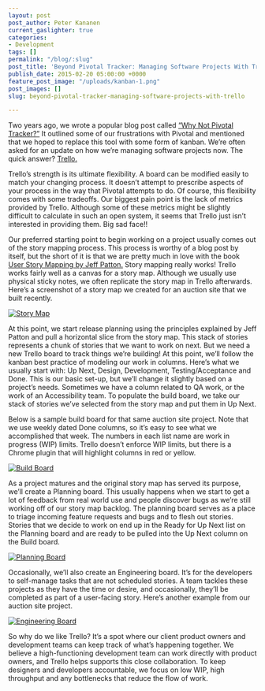 ```yaml
---
layout: post
post_author: Peter Kananen
current_gaslighter: true
categories:
- Development
tags: []
permalink: "/blog/:slug"
post_title: 'Beyond Pivotal Tracker: Managing Software Projects With Trello'
publish_date: 2015-02-20 05:00:00 +0000
feature_post_image: "/uploads/kanban-1.png"
post_images: []
slug: beyond-pivotal-tracker-managing-software-projects-with-trello

---
```

Two years ago, we wrote a popular blog post called [“Why Not Pivotal Tracker?”](https://teamgaslight.com/blog/why-not-pivotal-tracker) It outlined some of our frustrations with Pivotal and mentioned that we hoped to replace this tool with some form of kanban. We’re often asked for an update on how we’re managing software projects now. The quick answer? [Trello.](http://trello.com)

Trello’s strength is its ultimate flexibility. A board can be modified easily to match your changing process. It doesn’t attempt to prescribe aspects of your process in the way that Pivotal attempts to do. Of course, this flexibility comes with some tradeoffs. Our biggest pain point is the lack of metrics provided by Trello. Although some of these metrics might be slightly difficult to calculate in such an open system, it seems that Trello just isn’t interested in providing them. Big sad face!!

Our preferred starting point to begin working on a project usually comes out of the story mapping process. This process is worthy of a blog post by itself, but the short of it is that we are pretty much in love with the book [User Story Mapping by Jeff Patton.](http://shop.oreilly.com/product/0636920033851.do) Story mapping really works! Trello works fairly well as a canvas for a story map. Although we usually use physical sticky notes, we often replicate the story map in Trello afterwards. Here’s a screenshot of a story map we created for an auction site that we built recently.

[![Story Map](https://gaslight-blog.s3.amazonaws.com/beyond-pivotal-tracker-managing-software-projects-with-trello/story_map.jpg)](https://gaslight-blog.s3.amazonaws.com/beyond-pivotal-tracker-managing-software-projects-with-trello/story_map.jpg)

At this point, we start release planning using the principles explained by Jeff Patton and pull a horizontal slice from the story map. This stack of stories represents a chunk of stories that we want to work on next. But we need a new Trello board to track things we’re building! At this point, we’ll follow the kanban best practice of modeling our work in columns. Here’s what we usually start with: Up Next, Design, Development, Testing/Acceptance and Done. This is our basic set-up, but we’ll change it slightly based on a project’s needs. Sometimes we have a column related to QA work, or the work of an Accessibility team. To populate the build board, we take our stack of stories we’ve selected from the story map and put them in Up Next.
 
Below is a sample build board for that same auction site project. Note that we use weekly dated Done columns, so it’s easy to see what we accomplished that week. The numbers in each list name are work in progress (WIP) limits. Trello doesn’t enforce WIP limits, but there is a Chrome plugin that will highlight columns in red or yellow.

[![Build Board](https://gaslight-blog.s3.amazonaws.com/beyond-pivotal-tracker-managing-software-projects-with-trello/build_board.jpg)](https://gaslight-blog.s3.amazonaws.com/beyond-pivotal-tracker-managing-software-projects-with-trello/build_board.jpg)

As a project matures and the original story map has served its purpose, we’ll create a Planning board. This usually happens when we start to get a lot of feedback from real world use and people discover bugs as we’re still working off of our story map backlog. The planning board serves as a place to triage incoming feature requests and bugs and to flesh out stories. Stories that we decide to work on end up in the Ready for Up Next list on the Planning board and are ready to be pulled into the Up Next column on the Build board. 

[![Planning Board](https://gaslight-blog.s3.amazonaws.com/beyond-pivotal-tracker-managing-software-projects-with-trello/planning_board.jpg)](https://gaslight-blog.s3.amazonaws.com/beyond-pivotal-tracker-managing-software-projects-with-trello/planning_board.jpg)

Occasionally, we’ll also create an Engineering board. It’s for the developers to self-manage tasks that are not scheduled stories. A team tackles these projects as they have the time or desire, and occasionally, they’ll be completed as part of a user-facing story. Here’s another example from our auction site project.

[![Engineering Board](https://gaslight-blog.s3.amazonaws.com/beyond-pivotal-tracker-managing-software-projects-with-trello/engineering_board.jpg)](https://gaslight-blog.s3.amazonaws.com/beyond-pivotal-tracker-managing-software-projects-with-trello/engineering_board.jpg)

So why do we like Trello? It’s a spot where our client product owners and development teams can keep track of what’s happening together. We believe a high-functioning development team can work directly with product owners, and Trello helps supports this close collaboration. To keep designers and developers accountable, we focus on low WIP, high throughput and any bottlenecks that reduce the flow of work.
